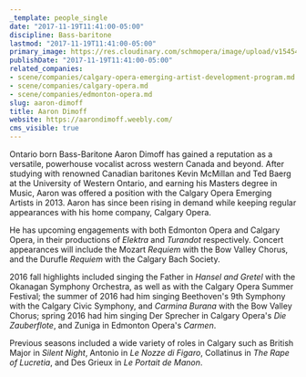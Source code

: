```yaml
---
_template: people_single
date: "2017-11-19T11:41:00-05:00"
discipline: Bass-baritone
lastmod: "2017-11-19T11:41:00-05:00"
primary_image: https://res.cloudinary.com/schmopera/image/upload/v1545409169/media/webhook-uploads/1511109590030/9long_orig.jpg.jpg
publishDate: "2017-11-19T11:41:00-05:00"
related_companies:
- scene/companies/calgary-opera-emerging-artist-development-program.md
- scene/companies/calgary-opera.md
- scene/companies/edmonton-opera.md
slug: aaron-dimoff
title: Aaron Dimoff
website: https://aarondimoff.weebly.com/
cms_visible: true
---
```


Ontario born Bass-Baritone Aaron Dimoff has gained a reputation as a versatile, powerhouse vocalist across western Canada and beyond.
After studying with renowned Canadian baritones Kevin McMillan and Ted Baerg at the University of Western Ontario, and earning his Masters degree in Music, Aaron was offered a position with the Calgary Opera Emerging Artists in 2013. Aaron has since been rising in demand while keeping regular appearances with his home company, Calgary Opera. 

He has upcoming engagements with both Edmonton Opera and Calgary Opera, in their productions of *Elektra* and *Turandot* respectively. Concert appearances will include the Mozart *Requiem* with the Bow Valley Chorus, and the Durufle *Requiem* with the Calgary Bach Society.

2016 fall highlights included singing the Father in *Hansel and Gretel* with the Okanagan Symphony Orchestra, as well as with the Calgary Opera Summer Festival; the summer of 2016 had him singing Beethoven's 9th Symphony with the Calgary Civic Symphony, and *Carmina Burana* with the Bow Valley Chorus; spring 2016 had him singing Der Sprecher in Calgary Opera's *Die Zauberflote*, and Zuniga in Edmonton Opera's *Carmen*.

Previous seasons included a wide variety of roles in Calgary such as British Major in *Silent Night*, Antonio in *Le Nozze di Figaro*, Collatinus in *The Rape of Lucretia*, and Des Grieux in *Le Portait de Manon*.

